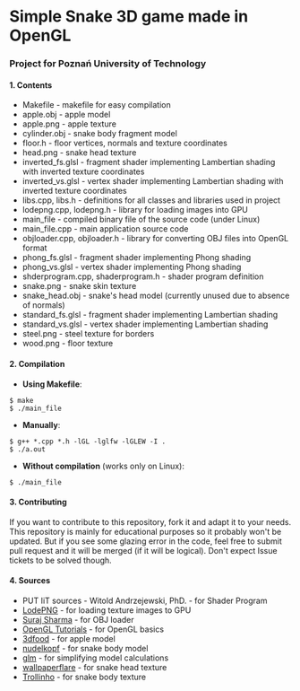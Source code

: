 # Simple Snake 3D game made in OpenGL

### Project for Poznań University of Technology

#### 1. Contents
* Makefile - makefile for easy compilation
* apple.obj - apple model
* apple.png - apple texture
* cylinder.obj - snake body fragment model
* floor.h - floor vertices, normals and texture coordinates
* head.png - snake head texture
* inverted_fs.glsl - fragment shader implementing Lambertian shading with inverted texture coordinates
* inverted_vs.glsl - vertex shader implementing Lambertian shading with inverted texture coordinates
* libs.cpp, libs.h - definitions for all classes and libraries used in project
* lodepng.cpp, lodepng.h - library for loading images into GPU
* main_file - compiled binary file of the source code (under Linux)
* main_file.cpp - main application source code
* objloader.cpp, objloader.h - library for converting OBJ files into OpenGL format
* phong_fs.glsl - fragment shader implementing Phong shading
* phong_vs.glsl - vertex shader implementing Phong shading
* shderprogram.cpp, shaderprogram.h - shader program definition
* snake.png - snake skin texture
* snake_head.obj - snake's head model (currently unused due to absence of normals)
* standard_fs.glsl - fragment shader implementing Lambertian shading
* standard_vs.glsl - vertex shader implementing Lambertian shading
* steel.png - steel texture for borders
* wood.png - floor texture

#### 2. Compilation
* **Using Makefile**:
```
$ make
$ ./main_file
```
* **Manually**:
```
$ g++ *.cpp *.h -lGL -lglfw -lGLEW -I .
$ ./a.out
```
* **Without compilation** (works only on Linux):
```
$ ./main_file
```

#### 3. Contributing
If you want to contribute to this repository, fork it and adapt it to your needs. This repository is mainly for educational purposes so it probably won't be updated. But if you see some glazing error in the code, feel free to submit pull request and it will be merged (if it will be logical). Don't expect Issue tickets to be solved though.

#### 4. Sources
* PUT IiT sources - Witold Andrzejewski, PhD. - for Shader Program
* [LodePNG](https://lodev.org/lodepng/) - for loading texture images to GPU
* [Suraj Sharma](https://www.youtube.com/channel/UC2i39AOpDSlO1Mrn1jQ8Xkg) - for OBJ loader
* [OpenGL Tutorials](https://learnopengl.com/) - for OpenGL basics
* [3dfood](https://www.turbosquid.com/3d-models/3d-apple-1199076) - for apple model
* [nudelkopf](https://www.cgtrader.com/free-3d-print-models/house/decor/hardsurface-padding-cylinder) - for snake body model
* [glm](https://github.com/g-truc/glm) - for simplifying model calculations
* [wallpaperflare](https://www.wallpaperflare.com/snakeskin-illustration-texture-scales-leather-colors-pattern-wallpaper-avas) - for snake head texture
* [Trollinho](https://unsplash.com/photos/NABW57T7dBo?utm_source=unsplash&utm_medium=referral&utm_content=creditShareLink) - for snake body texture
